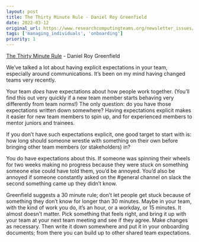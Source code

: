 ```yaml
---
layout: post
title: The Thirty Minute Rule - Daniel Roy Greenfield
date: 2022-03-12
original_url: https://www.researchcomputingteams.org/newsletter_issues/0113
tags: ['managing_individuals', 'onboarding']
priority: 1
---
```


<!-- markdownlint-disable MD033 -->
<!-- markdownlint-disable MD041 -->
<!-- markdownlint-disable MD049 -->

[The Thirty Minute Rule](https://daniel.feldroy.com/posts/thirty-minute-rule) - Daniel Roy Greenfield

We’ve talked a lot about having explicit expectations in your team, especially around communications.  It’s been on my mind having changed teams very recently.

Your team *does* have expectations about how people work together.  (You’ll find this out very quickly if a new team member starts behaving very differently from team norms!)  The only question: do you have those expectations written down somewhere?  Having expectations explicit makes it easier for new team members to spin up, and for experienced members to mentor juniors and trainees.

If you don’t have such expectations explicit, one good target to start with is: how long should someone wrestle with something on their own before bringing other team members (or stakeholders) in?

You do have expectations about this.  If someone was spinning their wheels for two weeks making no progress because they were stuck on something someone else could have told them, you’d be annoyed.  You’d also be annoyed if someone constantly asked on the #general channel on slack the second something came up they didn’t know.

Greenfield suggests a 30 minute rule; don’t let people get stuck because of something they don’t know for longer than 30 minutes.  Maybe in your team, with the kind of work you do, it’s an hour, or a workday, or 15 minutes.  It almost doesn’t matter.  Pick something that feels right, and bring it up with your team at your next team meeting and see if they agree.  Make changes as necessary.  Then write it down somewhere and put it in your onboarding documents; from there you can build up to other shared team expectations.